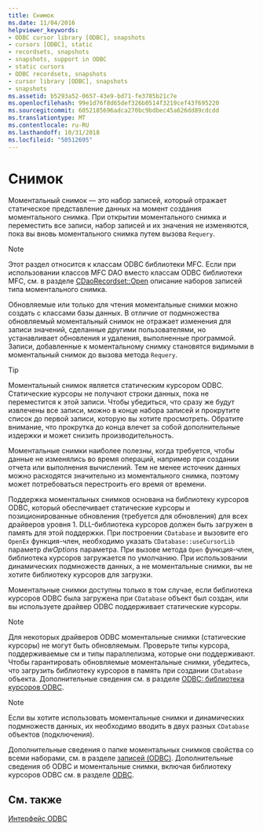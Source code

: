 ```yaml
---
title: Снимок
ms.date: 11/04/2016
helpviewer_keywords:
- ODBC cursor library [ODBC], snapshots
- cursors [ODBC], static
- recordsets, snapshots
- snapshots, support in ODBC
- static cursors
- ODBC recordsets, snapshots
- cursor library [ODBC], snapshots
- snapshots
ms.assetid: b5293a52-0657-43e9-bd71-fe3785b21c7e
ms.openlocfilehash: 99e1d76f8d65def326b0514f3219cef43f695220
ms.sourcegitcommit: 6052185696adca270bc9bdbec45a626dd89cdcdd
ms.translationtype: MT
ms.contentlocale: ru-RU
ms.lasthandoff: 10/31/2018
ms.locfileid: "50512695"
---
```

# <a name="snapshot"></a>Снимок

Моментальный снимок — это набор записей, который отражает статическое представление данных на момент создания моментального снимка. При открытии моментального снимка и переместить все записи, набор записей и их значения не изменяются, пока вы вновь моментального снимка путем вызова `Requery`.

> [!NOTE]
>  Этот раздел относится к классам ODBC библиотеки MFC. Если при использовании классов MFC DAO вместо классам ODBC библиотеки MFC, см. в разделе [CDaoRecordset::Open](../../mfc/reference/cdaorecordset-class.md#open) описание наборов записей типа моментального снимка.

Обновляемые или только для чтения моментальные снимки можно создать с классами базы данных. В отличие от подмножества обновляемый моментальный снимок не отражает изменения для записи значений, сделанные другими пользователями, но устанавливает обновления и удаления, выполненные программой. Записи, добавленные к моментальному снимку становятся видимыми в моментальный снимок до вызова метода `Requery`.

> [!TIP]
>  Моментальный снимок является статическим курсором ODBC. Статические курсоры не получают строки данных, пока не переместится к этой записи. Чтобы убедиться, что сразу же будут извлечены все записи, можно в конце набора записей и прокрутите список до первой записи, которую вы хотите просмотреть. Обратите внимание, что прокрутка до конца влечет за собой дополнительные издержки и может снизить производительность.

Моментальные снимки наиболее полезны, когда требуется, чтобы данные не изменялись во время операций, например при создании отчета или выполнения вычислений. Тем не менее источник данных можно расходятся значительно из моментального снимка, поэтому может потребоваться перестроить его время от времени.

Поддержка моментальных снимков основана на библиотеку курсоров ODBC, который обеспечивает статические курсоры и позиционированные обновления (требуется для обновления) для всех драйверов уровня 1. DLL-библиотека курсоров должен быть загружен в память для этой поддержки. При построении `CDatabase` и вызовите его `OpenEx` функция-член, необходимо указать `CDatabase::useCursorLib` параметр *dwOptions* параметра. При вызове метода `Open` функция-член, библиотека курсоров загружается по умолчанию. При использовании динамических подмножеств данных, а не моментальные снимки, вы не хотите библиотеку курсоров для загрузки.

Моментальные снимки доступны только в том случае, если библиотека курсоров ODBC была загружена при `CDatabase` объект был создан, или вы используете драйвер ODBC поддерживает статические курсоры.

> [!NOTE]
>  Для некоторых драйверов ODBC моментальные снимки (статические курсоры) не могут быть обновляемым. Проверьте типы курсора, поддерживаемые см и типы параллелизма, которые они поддерживают. Чтобы гарантировать обновляемые моментальные снимки, убедитесь, что загрузить библиотеку курсоров в память при создании `CDatabase` объекта. Дополнительные сведения см. в разделе [ODBC: библиотека курсоров ODBC](../../data/odbc/odbc-the-odbc-cursor-library.md).

> [!NOTE]
>  Если вы хотите использовать моментальные снимки и динамических подмножеств данных, их необходимо вводить в двух разных `CDatabase` объектов (подключения).

Дополнительные сведения о папке моментальных снимков свойства со всеми наборами, см. в разделе [записей (ODBC)](../../data/odbc/recordset-odbc.md). Дополнительные сведения об ODBC и моментальные снимки, включая библиотеку курсоров ODBC см. в разделе [ODBC](../../data/odbc/odbc-basics.md).

## <a name="see-also"></a>См. также

[Интерфейс ODBC](../../data/odbc/open-database-connectivity-odbc.md)